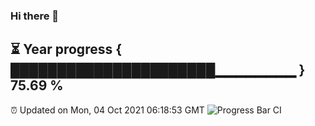 ### Hi there 👋
⏳ Year progress { ██████████████████████▁▁▁▁▁▁▁▁ } 75.69 %
---
⏰ Updated on Mon, 04 Oct 2021 06:18:53 GMT
![Progress Bar CI](https://github.com/liununu/liununu/workflows/Progress%20Bar%20CI/badge.svg)
